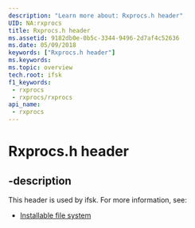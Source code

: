 ```yaml
---
description: "Learn more about: Rxprocs.h header"
UID: NA:rxprocs
title: Rxprocs.h header
ms.assetid: 9182db0e-0b5c-3344-9496-2d7af4c52636
ms.date: 05/09/2018
keywords: ["Rxprocs.h header"]
ms.keywords: 
ms.topic: overview
tech.root: ifsk
f1_keywords:
 - rxprocs
 - rxprocs/rxprocs
api_name:
 - rxprocs
---
```


# Rxprocs.h header


## -description

This header is used by ifsk. For more information, see:

- [Installable file system](../_ifsk/index.md)

